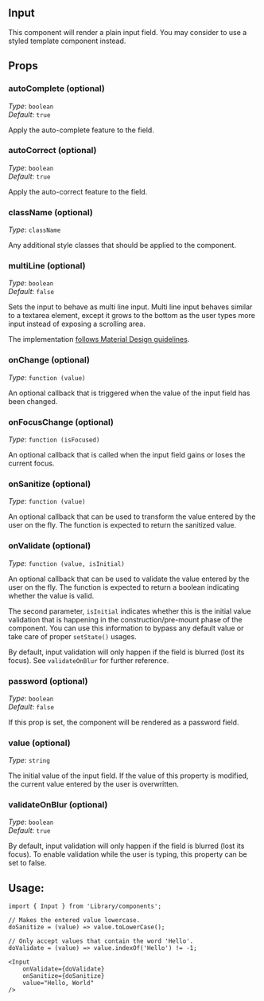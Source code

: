 Input
---
This component will render a plain input field. You may consider to use a 
styled template component instead.

## Props
 
### autoComplete (optional)

_Type_: `boolean`<br>
_Default_: `true`

Apply the auto-complete feature to the field.

### autoCorrect (optional)

_Type_: `boolean`<br>
_Default_: `true`

Apply the auto-correct feature to the field.

### className (optional)

_Type_: `className`<br>

Any additional style classes that should be applied to the component.

### multiLine (optional)

_Type_: `boolean`<br>
_Default_: `false`

Sets the input to behave as multi line input. Multi line input behaves similar to a textarea element, except it grows to the bottom as the user types more input instead of exposing a scrolling area.

The implementation [follows Material Design guidelines](https://material.io/guidelines/components/text-fields.html#text-fields-text-field-boxes).

### onChange (optional)

_Type_: `function (value)`<br>

An optional callback that is triggered when the value of the input field
has been changed.

### onFocusChange (optional)

_Type_: `function (isFocused)`<br>

An optional callback that is called when the input field gains or loses
the current focus.

### onSanitize (optional)

_Type_: `function (value)`<br>

An optional callback that can be used to transform the value entered by the
user on the fly. The function is expected to return the sanitized value.

### onValidate (optional)

_Type_: `function (value, isInitial)`<br>

An optional callback that can be used to validate the value entered by the
user on the fly. The function is expected to return a boolean indicating
whether the value is valid.

The second parameter, `isInitial` indicates whether this is the initial
value validation that is happening in the construction/pre-mount phase of
the component. You can use this information to bypass any default value or
take care of proper `setState()` usages. 

By default, input validation will only happen if the field is blurred
(lost its focus). See `validateOnBlur` for further reference.

### password (optional)

_Type_: `boolean`<br>
_Default_: `false`

If this prop is set, the component will be rendered as a password field.

### value (optional)

_Type_: `string`<br>

The initial value of the input field. If the value of this property is modified,
the current value entered by the user is overwritten.

### validateOnBlur (optional)

_Type_: `boolean`<br>
_Default_: `true`<br>

By default, input validation will only happen if the field is blurred
(lost its focus). To enable validation while the user is typing, this property
can be set to false.

## Usage:

```markup
import { Input } from 'Library/components';

// Makes the entered value lowercase.
doSanitize = (value) => value.toLowerCase();

// Only accept values that contain the word 'Hello'.
doValidate = (value) => value.indexOf('Hello') != -1;

<Input
    onValidate={doValidate}
    onSanitize={doSanitize}
    value="Hello, World"
/>
```


